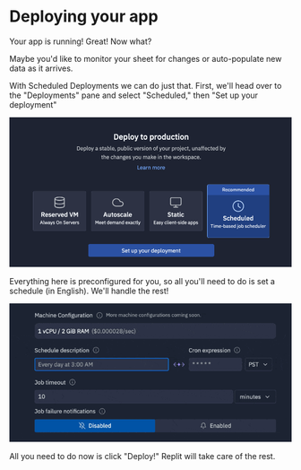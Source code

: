 # Deploying your app

Your app is running! Great! Now what?

Maybe you'd like to monitor your sheet for changes or auto-populate new data as it arrives.

With Scheduled Deployments we can do just that. First, we'll head over to the "Deployments" pane and select "Scheduled," then "Set up your deployment"

![scheduled](assets/scheduled.png)

Everything here is preconfigured for you, so all you'll need to do is set a schedule (in English). We'll handle the rest!

![schedule_description](assets/schedule_description.gif)

All you need to do now is click "Deploy!" Replit will take care of the rest.